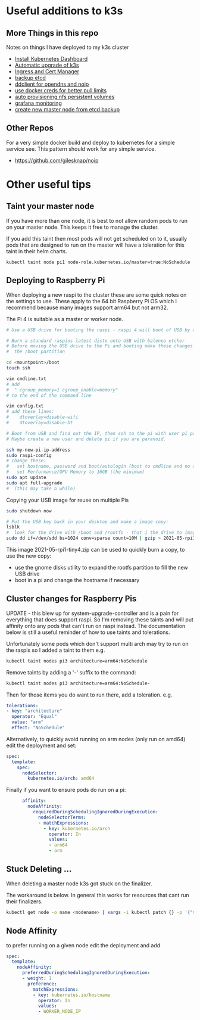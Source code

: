 Useful additions to k3s
=======================

More Things in this repo
------------------------
Notes on things I have deployed to my k3s cluster

- [Install Kubernetes Dashboard](deployed/dashboard/README.md)
- [Automatic upgrade of k3s](deployed/upgrade_plans/README.md)
- [Ingress and Cert Manager](deployed/ingress-nginx/README.md)
- [backup etcd](deployed/backup/README.md)
- [ddclient for opendns and noip](deployed/ddclient/README.md)
- [use docker creds for better pull limits](deployed/docker-account/README.md)
- [auto provisioning nfs persistent volumes](deployed/dynamic-nfs/README.md)
- [grafana monitoring](deployed/monitoring/README.md)
- [create new master node from etcd backup](deployed/ambassador/README.md)

Other Repos
-----------
For a very simple docker build and deploy to kubernetes for a simple service
see. This pattern should work for any simple service.

- https://github.com/gilesknap/noip

Other useful tips
=================

Taint your master node
----------------------
If you have more than one node, it is best to not allow random pods to run
on your master node. This keeps it free to manage the cluster.

If you add this taint then most pods will not get scheduled on to it,
usually pods that are designed to run on the master will have a toleration 
for this taint in their helm charts.
```
kubectl taint node pi1 node-role.kubernetes.io/master=true:NoSchedule
```

Deploying to Raspberry Pi
-------------------------

When deploying a new raspi to the cluster these are some quick notes on
the settings to use. These apply to the 64 bit Raspberry Pi OS which I
recommend because many images support arm64 but not arm32.

The Pi 4 is suitable as a master or worker node.

```bash
# Use a USB drive for booting the raspi - raspi 4 will boot of USB by default

# Burn a standard raspios latest disto onto USB with balenea etcher
# Before moving the USB drive to the Pi and booting make these changes in 
#  the /boot partition

cd <mountpoint>/boot
touch ssh

vim cmdline.txt 
# add
#  " cgroup_memory=1 cgroup_enable=memory"
# to the end of the command line

vim config.txt 
# add these lines:
#    dtoverlay=disable-wifi
#    dtoverlay=disable-bt

# Boot from USB and find out the IP, then ssh to the pi with user pi pass raspberry.
# Maybe create a new user and delete pi if you are paranoid.

ssh my-new-pi-ip-address
sudo raspi-config
# change these:
#   set hostname, password and boot/autologin (boot to cmdline and no autologin)
#   set Performance/GPU Memory to 16GB (the minimum)
sudo apt update
sudo apt full-upgrade
#  (this may take a while)
```

Copying your USB image for reuse on multiple Pis


```bash
sudo shutdown now

# Put the USB key back in your desktop and make a image copy:
lsblk
#  look for the drive with /boot and /rootfs - that i the drive to image e.g. /dev/sdd
sudo dd if=/dev/sdd bs=1024 conv=sparse count=10M | gzip > 2021-05-rpi1-tiny4.zip
```

This image 2021-05-rpi1-tiny4.zip can be used to quickly burn a copy, to use the new
copy:
- use the gnome disks utility to expand the rootfs partition to fill the new USB drive
- boot in a pi and change the hostname if necessary


Cluster changes for Raspberry Pis 
---------------------------------

UPDATE - this blew up for system-upgrade-controller and is a pain for everything
that does support raspi. So I'm removing these taints and will put affinity 
onto any pods that can't run on raspi instead. The documentation below is still
a useful reminder of how to use taints and tolerations.

Unfortunately some pods which don't support multi arch may try to run
on the raspis so I added a taint to them e.g.
```bash
kubectl taint nodes pi3 architecture=arm64:NoSchedule
```

Remove taints by adding a '-' suffix to the command:
``` bash
kubectl taint nodes pi3 architecture=arm64:NoSchedule-
```

Then for those items you do want to run there, add a toleration.
e.g.
``` yaml
tolerations:
- key: "architecture"
  operator: "Equal"
  value: "arm"
  effect: "NoSchedule"
```

Alternatively, to quickly avoid running on arm nodes (only run on amd64) edit the
deployment and set:

``` yaml
spec:
  template:
    spec:
      nodeSelector:
        kubernetes.io/arch: amd64
```

Finally if you want to ensure pods do run on a pi:
``` yaml
      affinity:
        nodeAffinity:
          requiredDuringSchedulingIgnoredDuringExecution:
            nodeSelectorTerms:
            - matchExpressions:
              - key: kubernetes.io/arch
                operator: In
                values:
                - arm64
                - arm

```


Stuck Deleting ...
------------------
When deleting a master node k3s got stuck on the finalizer.

The workaround is below. In general this works for resources that cant
run their finalizers.

``` bash
kubectl get node -o name <nodename> | xargs -i kubectl patch {} -p '{"metadata":{"finalizers":[]}}' --type=merge
```

Node Affinity
-------------
to prefer running on a given node edit the deployment and add


``` yaml
spec:
  template:
    nodeAffinity:
      preferredDuringSchedulingIgnoredDuringExecution:
      - weight: 1
        preference:
          matchExpressions:
          - key: kubernetes.io/hostname
            operator: In
            values:
            - WORKER_NODE_IP
```